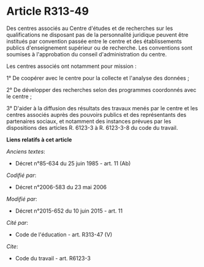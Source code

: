# Article R313-49

Des centres associés au Centre d'études et de recherches sur les qualifications ne disposant pas de la personnalité juridique
peuvent être institués par convention passée entre le centre et des établissements publics d'enseignement supérieur ou de
recherche. Les conventions sont soumises à l'approbation du conseil d'administration du centre. 

Les centres associés ont notamment pour mission : 

1° De coopérer avec le centre pour la collecte et l'analyse des données ; 

2° De développer des recherches selon des programmes coordonnés avec le centre ; 

3° D'aider à la diffusion des résultats des travaux menés par le centre et les centres associés auprès des pouvoirs publics
et des représentants des partenaires sociaux, et notamment des instances prévues par les dispositions des articles R. 6123-3
à R. 6123-3-8 du code du travail.

**Liens relatifs à cet article**

_Anciens textes_:

  - Décret n°85-634 du 25 juin 1985 - art. 11 (Ab)

_Codifié par_:

  - Décret n°2006-583 du 23 mai 2006

_Modifié par_:

  - Décret n°2015-652 du 10 juin 2015 - art. 11

_Cité par_:

  - Code de l'éducation - art. R313-47 (V)

_Cite_:

  - Code du travail - art. R6123-3
